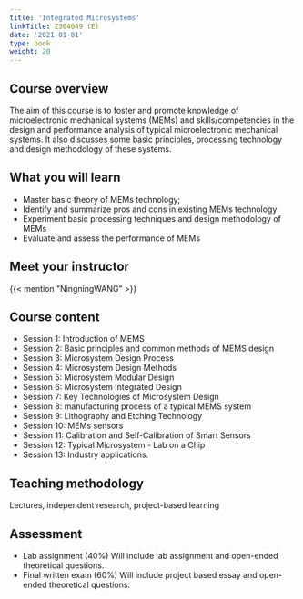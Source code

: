 ```yaml
---
title: 'Integrated Microsystems'
linkTitle: Z304049 (E)
date: '2021-01-01'
type: book
weight: 20
---
```


<!--more-->

## Course overview

The aim of this course is to foster and promote knowledge of microelectronic mechanical systems (MEMs) and skills/competencies in the design and 
performance analysis of typical microelectronic mechanical systems. It also discusses some basic principles, processing technology and design methodology of these systems.

## What you will learn

- Master basic theory of MEMs technology;
- Identify and summarize pros and cons in existing MEMs technology
- Experiment basic processing techniques and design methodology of MEMs
- Evaluate and assess the performance of MEMs

## Meet your instructor

{{< mention "NingningWANG" >}}

## Course content

- Session 1: Introduction of MEMS 
- Session 2: Basic principles and common methods of MEMS design
- Session 3: Microsystem Design Process
- Session 4: Microsystem Design Methods
- Session 5: Microsystem Modular Design
- Session 6: Microsystem Integrated Design
- Session 7: Key Technologies of Microsystem Design
- Session 8: manufacturing process of a typical MEMS system 
- Session 9: Lithography and Etching Technology
- Session 10: MEMs sensors
- Session 11: Calibration and Self-Calibration of Smart Sensors
- Session 12: Typical Microsystem - Lab on a Chip
- Session 13: Industry applications.


## Teaching methodology

Lectures, independent research, project-based learning

## Assessment

- Lab assignment (40%)
Will include lab assignment and open-ended theoretical questions.
- Final written exam (60%)
Will include project based essay and open-ended theoretical questions.

